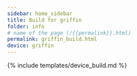 ```yaml
---
sidebar: home_sidebar
title: Build for griffin
folder: info
# name of the page (/{{permalink}}.html)
permalink: griffin_build.html
device: griffin
---
```

{% include templates/device_build.md %}
